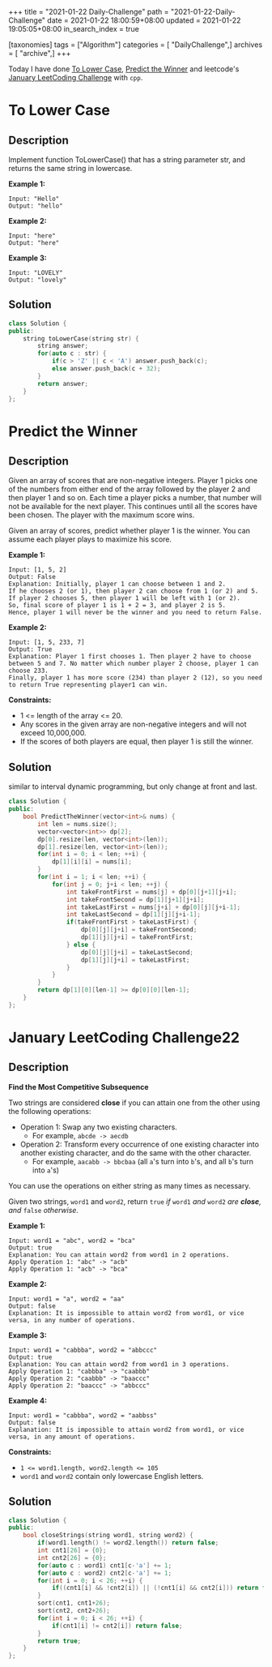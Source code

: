 +++
title = "2021-01-22 Daily-Challenge"
path = "2021-01-22-Daily-Challenge"
date = 2021-01-22 18:00:59+08:00
updated = 2021-01-22 19:05:05+08:00
in_search_index = true

[taxonomies]
tags = ["Algorithm"]
categories = [ "DailyChallenge",]
archives = [ "archive",]
+++

Today I have done [To Lower Case](https://leetcode.com/problems/to-lower-case), [Predict the Winner](https://leetcode.com/problems/predict-the-winner/) and leetcode's [January LeetCoding Challenge](https://leetcode.com/explore/challenge/card/january-leetcoding-challenge-2021/581/week-3-january-15th-january-21st/3611/) with `cpp`.

<!-- more -->

# To Lower Case

## Description

Implement function ToLowerCase() that has a string parameter str, and returns the same string in lowercase.

 

**Example 1:**

```
Input: "Hello"
Output: "hello"
```

**Example 2:**

```
Input: "here"
Output: "here"
```

**Example 3:**

```
Input: "LOVELY"
Output: "lovely"
```

## Solution

``` cpp
class Solution {
public:
    string toLowerCase(string str) {
        string answer;
        for(auto c : str) {
            if(c > 'Z' || c < 'A') answer.push_back(c);
            else answer.push_back(c + 32);
        }
        return answer;
    }
};
```

# Predict the Winner

## Description

Given an array of scores that are non-negative integers. Player 1 picks one of the numbers from either end of the array followed by the player 2 and then player 1 and so on. Each time a player picks a number, that number will not be available for the next player. This continues until all the scores have been chosen. The player with the maximum score wins.

Given an array of scores, predict whether player 1 is the winner. You can assume each player plays to maximize his score.

**Example 1:**

```
Input: [1, 5, 2]
Output: False
Explanation: Initially, player 1 can choose between 1 and 2. 
If he chooses 2 (or 1), then player 2 can choose from 1 (or 2) and 5. If player 2 chooses 5, then player 1 will be left with 1 (or 2). 
So, final score of player 1 is 1 + 2 = 3, and player 2 is 5. 
Hence, player 1 will never be the winner and you need to return False.
```

 

**Example 2:**

```
Input: [1, 5, 233, 7]
Output: True
Explanation: Player 1 first chooses 1. Then player 2 have to choose between 5 and 7. No matter which number player 2 choose, player 1 can choose 233.
Finally, player 1 has more score (234) than player 2 (12), so you need to return True representing player1 can win.
```

 

**Constraints:**

- 1 <= length of the array <= 20.
- Any scores in the given array are non-negative integers and will not exceed 10,000,000.
- If the scores of both players are equal, then player 1 is still the winner.

## Solution

similar to interval dynamic programming, but only change at front and last.

``` cpp
class Solution {
public:
    bool PredictTheWinner(vector<int>& nums) {
        int len = nums.size();
        vector<vector<int>> dp[2];
        dp[0].resize(len, vector<int>(len));
        dp[1].resize(len, vector<int>(len));
        for(int i = 0; i < len; ++i) {
            dp[1][i][i] = nums[i];
        }
        for(int i = 1; i < len; ++i) {
            for(int j = 0; j+i < len; ++j) {
                int takeFrontFirst = nums[j] + dp[0][j+1][j+i];
                int takeFrontSecond = dp[1][j+1][j+i];
                int takeLastFirst = nums[j+i] + dp[0][j][j+i-1];
                int takeLastSecond = dp[1][j][j+i-1];
                if(takeFrontFirst > takeLastFirst) {
                    dp[0][j][j+i] = takeFrontSecond;
                    dp[1][j][j+i] = takeFrontFirst;
                } else {
                    dp[0][j][j+i] = takeLastSecond;
                    dp[1][j][j+i] = takeLastFirst;
                }
            }
        }
        return dp[1][0][len-1] >= dp[0][0][len-1];
    }
};
```

# January LeetCoding Challenge22

## Description

**Find the Most Competitive Subsequence**

Two strings are considered **close** if you can attain one from the other using the following operations:

- Operation 1: Swap any two existing characters.
  - For example, `abcde -> aecdb`
- Operation 2: Transform every occurrence of one existing character into another existing character, and do the same with the other character.
  - For example, `aacabb -> bbcbaa` (all `a`'s turn into `b`'s, and all `b`'s turn into `a`'s)

You can use the operations on either string as many times as necessary.

Given two strings, `word1` and `word2`, return `true` *if* `word1` *and* `word2` *are **close**, and* `false` *otherwise.*

 

**Example 1:**

```
Input: word1 = "abc", word2 = "bca"
Output: true
Explanation: You can attain word2 from word1 in 2 operations.
Apply Operation 1: "abc" -> "acb"
Apply Operation 1: "acb" -> "bca"
```

**Example 2:**

```
Input: word1 = "a", word2 = "aa"
Output: false
Explanation: It is impossible to attain word2 from word1, or vice versa, in any number of operations.
```

**Example 3:**

```
Input: word1 = "cabbba", word2 = "abbccc"
Output: true
Explanation: You can attain word2 from word1 in 3 operations.
Apply Operation 1: "cabbba" -> "caabbb"
Apply Operation 2: "caabbb" -> "baaccc"
Apply Operation 2: "baaccc" -> "abbccc"
```

**Example 4:**

```
Input: word1 = "cabbba", word2 = "aabbss"
Output: false
Explanation: It is impossible to attain word2 from word1, or vice versa, in any amount of operations.
```

 

**Constraints:**

- `1 <= word1.length, word2.length <= 105`
- `word1` and `word2` contain only lowercase English letters.

## Solution

``` cpp
class Solution {
public:
    bool closeStrings(string word1, string word2) {
        if(word1.length() != word2.length()) return false;
        int cnt1[26] = {0};
        int cnt2[26] = {0};
        for(auto c : word1) cnt1[c-'a'] += 1;
        for(auto c : word2) cnt2[c-'a'] += 1;
        for(int i = 0; i < 26; ++i) {
            if((cnt1[i] && !cnt2[i]) || (!cnt1[i] && cnt2[i])) return false;
        }
        sort(cnt1, cnt1+26);
        sort(cnt2, cnt2+26);
        for(int i = 0; i < 26; ++i) {
            if(cnt1[i] != cnt2[i]) return false;
        }
        return true;
    }
};
```
